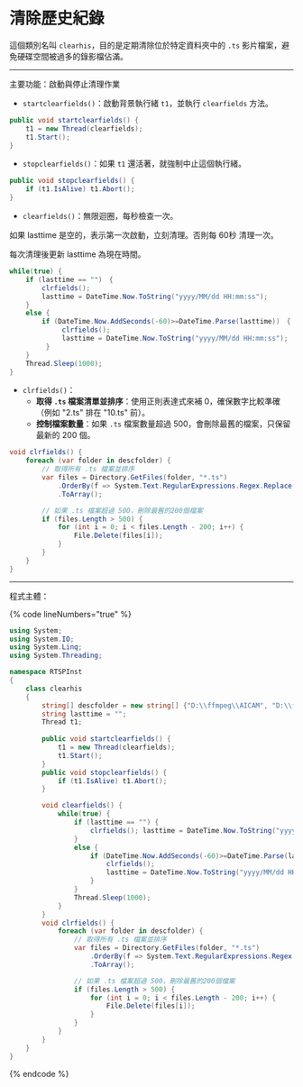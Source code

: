 # 清除歷史紀錄

這個類別名叫 `clearhis`，目的是定期清除位於特定資料夾中的 `.ts` 影片檔案，避免硬碟空間被過多的錄影檔佔滿。

***

主要功能：啟動與停止清理作業

* `startclearfields()`：啟動背景執行緒 `t1`，並執行 `clearfields` 方法。

```csharp
public void startclearfields() {
    t1 = new Thread(clearfields);
    t1.Start();
}
```

* `stopclearfields()`：如果 `t1` 還活著，就強制中止這個執行緒。

```csharp
public void stopclearfields() { 
    if (t1.IsAlive) t1.Abort(); 
}
```

* `clearfields()`：無限迴圈，每秒檢查一次。

如果 lasttime 是空的，表示第一次啟動，立刻清理。否則每 60秒 清理一次。

每次清理後更新 lasttime 為現在時間。

```csharp
while(true) {
    if (lasttime == "")　{
        clrfields(); 
        lasttime = DateTime.Now.ToString("yyyy/MM/dd HH:mm:ss"); 
    }
    else {
        if (DateTime.Now.AddSeconds(-60)>=DateTime.Parse(lasttime))　{
             clrfields(); 
             lasttime = DateTime.Now.ToString("yyyy/MM/dd HH:mm:ss"); 
         }
    }
    Thread.Sleep(1000);
}
```

* `clrfields()`：
  * **取得 `.ts` 檔案清單並排序**：使用正則表達式來補 0，確保數字比較準確（例如 "2.ts" 排在 "10.ts" 前）。
  * **控制檔案數量**：如果 `.ts` 檔案數量超過 500，會刪除最舊的檔案，只保留最新的 200 個。

```csharp
void clrfields() {
    foreach (var folder in descfolder) {
        // 取得所有 .ts 檔案並排序
        var files = Directory.GetFiles(folder, "*.ts")
            .OrderBy(f => System.Text.RegularExpressions.Regex.Replace(Path.GetFileName(f), @"\d+", m => m.Value.PadLeft(10, '0')))
            .ToArray();

        // 如果 .ts 檔案超過 500，刪除最舊的200個檔案
        if (files.Length > 500) {
            for (int i = 0; i < files.Length - 200; i++) {
                File.Delete(files[i]);
            }
        }                
    }
} 
```

***

程式主體：

{% code lineNumbers="true" %}
```csharp
using System;
using System.IO;
using System.Linq;
using System.Threading;

namespace RTSPInst
{
    class clearhis
    {
        string[] descfolder = new string[] {"D:\\ffmpeg\\AICAM", "D:\\ffmpeg\\SURCAM"};
        string lasttime = "";
        Thread t1;
        
        public void startclearfields() {
            t1 = new Thread(clearfields);
            t1.Start();
        }
        public void stopclearfields() {
            if (t1.IsAlive) t1.Abort(); 
        }

        void clearfields() {
            while(true) {
                if (lasttime == "") {
                    clrfields(); lasttime = DateTime.Now.ToString("yyyy/MM/dd HH:mm:ss");
                }
                else {
                    if (DateTime.Now.AddSeconds(-60)>=DateTime.Parse(lasttime))
                        clrfields(); 
                        lasttime = DateTime.Now.ToString("yyyy/MM/dd HH:mm:ss");
                    }
                }
                Thread.Sleep(1000);
            }
        }
        void clrfields() {
            foreach (var folder in descfolder) {
                // 取得所有 .ts 檔案並排序
                var files = Directory.GetFiles(folder, "*.ts")
                    .OrderBy(f => System.Text.RegularExpressions.Regex.Replace(Path.GetFileName(f), @"\d+", m => m.Value.PadLeft(10, '0')))
                    .ToArray();

                // 如果 .ts 檔案超過 500，刪除最舊的200個檔案
                if (files.Length > 500) {
                    for (int i = 0; i < files.Length - 200; i++) {
                        File.Delete(files[i]);
                    }
                }                
            }
        }  
    }
}
```
{% endcode %}

